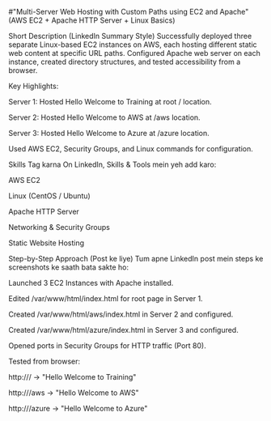 
#"Multi-Server Web Hosting with Custom Paths using EC2 and Apache"
(AWS EC2 + Apache HTTP Server + Linux Basics)

Short Description (LinkedIn Summary Style)
Successfully deployed three separate Linux-based EC2 instances on AWS, each hosting different static web content at specific URL paths. Configured Apache web server on each instance, created directory structures, and tested accessibility from a browser.

Key Highlights:

Server 1: Hosted Hello Welcome to Training at root / location.

Server 2: Hosted Hello Welcome to AWS at /aws location.

Server 3: Hosted Hello Welcome to Azure at /azure location.

Used AWS EC2, Security Groups, and Linux commands for configuration.

Skills Tag karna
On LinkedIn, Skills & Tools mein yeh add karo:

AWS EC2

Linux (CentOS / Ubuntu)

Apache HTTP Server

Networking & Security Groups

Static Website Hosting

Step-by-Step Approach (Post ke liye)
Tum apne LinkedIn post mein steps ke screenshots ke saath bata sakte ho:

Launched 3 EC2 Instances with Apache installed.

Edited /var/www/html/index.html for root page in Server 1.

Created /var/www/html/aws/index.html in Server 2 and configured.

Created /var/www/html/azure/index.html in Server 3 and configured.

Opened ports in Security Groups for HTTP traffic (Port 80).

Tested from browser:

http://<server1-ip>/ → "Hello Welcome to Training"

http://<server2-ip>/aws → "Hello Welcome to AWS"

http://<server3-ip>/azure → "Hello Welcome to Azure"
